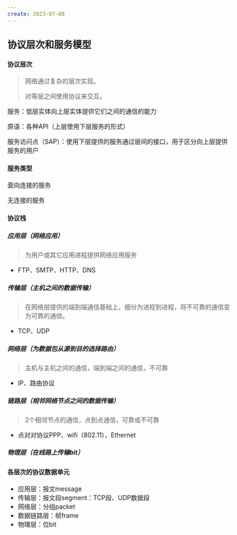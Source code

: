 ```yaml
---
create: 2023-07-08
---
```

## 协议层次和服务模型

#### 协议层次

> 网络通过复杂的层次实现。
>
> 对等层之间使用协议来交互。

服务：低层实体向上层实体提供它们之间的通信的能力

原语：各种API（上层使用下层服务的形式）

服务访问点（SAP）：使用下层提供的服务通过层间的接口，用于区分向上层提供服务的用户

#### 服务类型

面向连接的服务

无连接的服务

#### 协议栈

##### 应用层（网络应用）

> 为用户或其它应用进程提供网络应用服务

* FTP、SMTP、HTTP、DNS

##### 传输层（主机之间的数据传输）

> 在网络层提供的端到端通信基础上，细分为进程到进程，将不可靠的通信变为可靠的通信。

* TCP、UDP

##### 网络层（为数据包从源到目的选择路由）

> 主机与主机之间的通信，端到端之间的通信，不可靠

* IP、路由协议

##### 链路层（相邻网络节点之间的数据传输）

> 2个相邻节点的通信，点到点通信，可靠或不可靠

* 点对对协议PPP、wifi（802.11）、Ethernet

##### 物理层（在线路上传输bit）

#### 各层次的协议数据单元

* 应用层：报文message
* 传输层：报文段segment：TCP段、UDP数据段
* 网络层：分组packet
* 数据链路层：帧frame
* 物理层：位bit





